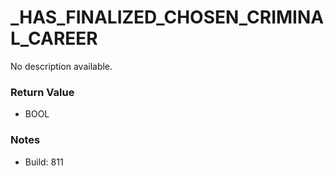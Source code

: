 # _HAS_FINALIZED_CHOSEN_CRIMINAL_CAREER

No description available.

### Return Value
* BOOL

### Notes
* Build: 811

